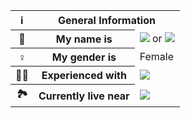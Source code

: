 <div style="margin-left: auto; margin-right: auto;">
  <table>
    <tr>
      <th>ℹ️</th>
      <th colspan="2">General Information</th>
    </tr>
    <tr>
      <th>👩</th>
      <th>My name is</th>
      <td><img src="https://img.shields.io/badge/-Kana%20Maharani%20Candrakanti-blue?style=flat"> or <img src="https://img.shields.io/badge/-Ry-red?style=flat"></td>
    </tr>
    <tr>
      <th>♀️</th>
      <th>My gender is</th>
      <td>Female</td>
    </tr>
    <tr>
      <th>👩‍💻</th>
      <th>Experienced with</th>
      <td><img src="https://img.shields.io/badge/javascript-%23323330.svg?style=for-the-badge&logo=javascript&logoColor=%23F7DF1E"></td>
    </tr>
    <tr>
      <th>🏞️</th>
      <th>Currently live near</th>
      <td><img src="https://discordapp.com/api/guilds/750907551633375234/widget.png?style=banner2"></td>
    </tr>
  </table>
</div>
